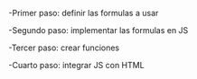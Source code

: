 -Primer paso: definir las formulas a usar

-Segundo paso: implementar las formulas en JS

-Tercer paso: crear funciones

-Cuarto paso: integrar JS con HTML
